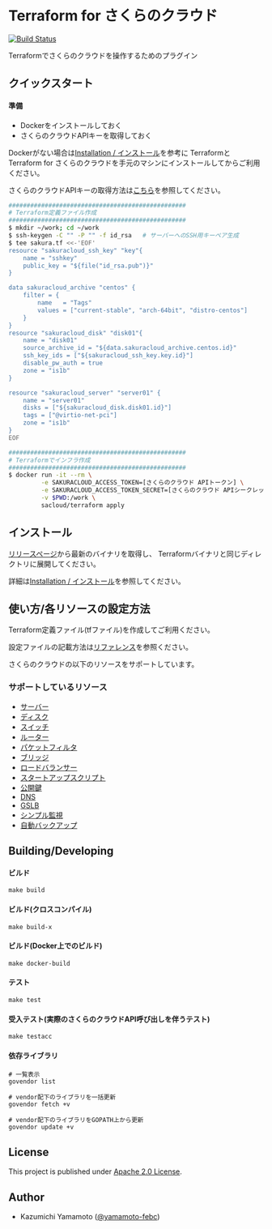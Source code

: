# Terraform for さくらのクラウド

[![Build Status](https://travis-ci.org/yamamoto-febc/terraform-provider-sakuracloud.svg?branch=master)](https://travis-ci.org/yamamoto-febc/terraform-provider-sakuracloud)

Terraformでさくらのクラウドを操作するためのプラグイン



## クイックスタート

#### 準備

  - Dockerをインストールしておく
  - さくらのクラウドAPIキーを取得しておく

Dockerがない場合は[Installation / インストール](docs/installation.md)を参考に
TerraformとTerraform for さくらのクラウドを手元のマシンにインストールしてからご利用ください。

さくらのクラウドAPIキーの取得方法は[こちら](docs/installation.md#さくらのクラウドapiキーの取得)を参照してください。

```bash
#################################################
# Terraform定義ファイル作成
#################################################
$ mkdir ~/work; cd ~/work
$ ssh-keygen -C "" -P "" -f id_rsa   # サーバーへのSSH用キーペア生成
$ tee sakura.tf <<-'EOF'
resource "sakuracloud_ssh_key" "key"{
    name = "sshkey"
    public_key = "${file("id_rsa.pub")}"
}

data sakuracloud_archive "centos" {
    filter = {
        name   = "Tags"
        values = ["current-stable", "arch-64bit", "distro-centos"]
    }
}
resource "sakuracloud_disk" "disk01"{
    name = "disk01"
    source_archive_id = "${data.sakuracloud_archive.centos.id}"
    ssh_key_ids = ["${sakuracloud_ssh_key.key.id}"]
    disable_pw_auth = true
    zone = "is1b"
}

resource "sakuracloud_server" "server01" {
    name = "server01"
    disks = ["${sakuracloud_disk.disk01.id}"]
    tags = ["@virtio-net-pci"]
    zone = "is1b"
}
EOF

#################################################
# Terraformでインフラ作成
#################################################
$ docker run -it --rm \
         -e SAKURACLOUD_ACCESS_TOKEN=[さくらのクラウド APIトークン] \
         -e SAKURACLOUD_ACCESS_TOKEN_SECRET=[さくらのクラウド APIシークレット] \
         -v $PWD:/work \
         sacloud/terraform apply
```

## インストール

[リリースページ](https://github.com/yamamoto-febc/terraform-provider-sakuracloud/releases/latest)から最新のバイナリを取得し、
Terraformバイナリと同じディレクトリに展開してください。

詳細は[Installation / インストール](docs/installation.md)を参照してください。

## 使い方/各リソースの設定方法

Terraform定義ファイル(tfファイル)を作成してご利用ください。

設定ファイルの記載方法は[リファレンス](docs/configuration.md)を参照ください。

さくらのクラウドの以下のリソースをサポートしています。

### サポートしているリソース

  - [サーバー](docs/configuration/resources/server.md)
  - [ディスク](docs/configuration/resources/disk.md)
  - [スイッチ](docs/configuration/resources/switch.md)
  - [ルーター](docs/configuration/resources/internet.md)
  - [パケットフィルタ](docs/configuration/resources/packet_filter.md)
  - [ブリッジ](docs/configuration/resources/bridge.md)
  - [ロードバランサー](docs/configuration/resources/load_balancer.md)
  - [スタートアップスクリプト](docs/configuration/resources/note.md)
  - [公開鍵](docs/configuration/resources/ssh_key.md)
  - [DNS](docs/configuration/resources/dns.md)
  - [GSLB](docs/configuration/resources/gslb.md)
  - [シンプル監視](docs/configuration/resources/simple_monitor.md)
  - [自動バックアップ](docs/configuration/resources/auto_backup.md)


## Building/Developing

#### ビルド

    make build
    
#### ビルド(クロスコンパイル)

    make build-x
    
#### ビルド(Docker上でのビルド)

    make docker-build
    
#### テスト

    make test
    
#### 受入テスト(実際のさくらのクラウドAPI呼び出しを伴うテスト)

    make testacc
    
#### 依存ライブラリ

    # 一覧表示
    govendor list
    
    # vendor配下のライブラリを一括更新
    govendor fetch +v

    # vendor配下のライブラリをGOPATH上から更新
    govendor update +v

## License

  This project is published under [Apache 2.0 License](LICENSE).

## Author

  * Kazumichi Yamamoto ([@yamamoto-febc](https://github.com/yamamoto-febc))
